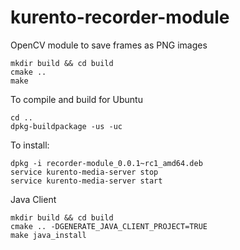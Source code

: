 # kurento-recorder-module
OpenCV module to save frames as PNG images



```linux
mkdir build && cd build
cmake ..
make
```

To compile and build for Ubuntu
```linux
cd ..
dpkg-buildpackage -us -uc
```

To install:

```linux
dpkg -i recorder-module_0.0.1~rc1_amd64.deb
service kurento-media-server stop
service kurento-media-server start
```


Java Client

```linux
mkdir build && cd build
cmake .. -DGENERATE_JAVA_CLIENT_PROJECT=TRUE
make java_install
```


